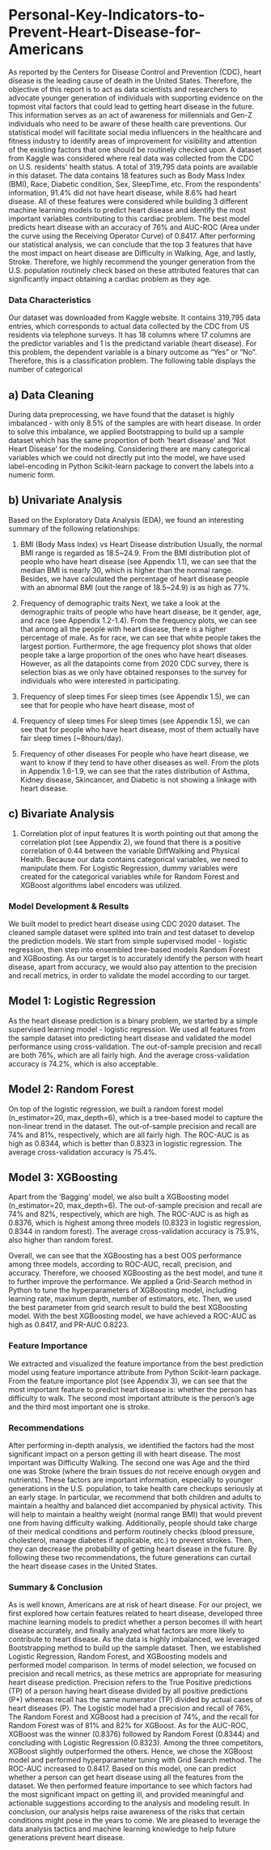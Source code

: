 # Personal-Key-Indicators-to-Prevent-Heart-Disease-for-Americans

As reported by the Centers for Disease Control and Prevention (CDC), heart disease is the
leading cause of death in the United States. Therefore, the objective of this report is to act as
data scientists and researchers to advocate younger generation of individuals with supporting
evidence on the topmost vital factors that could lead to getting heart disease in the future. This
information serves as an act of awareness for millennials and Gen-Z individuals who need to be
aware of these health care preventions. Our statistical model will facilitate social media
influencers in the healthcare and fitness industry to identify areas of improvement for visibility
and attention of the existing factors that one should be routinely checked upon.
A dataset from Kaggle was considered where real data was collected from the CDC on U.S.
residents' health status. A total of 319,795 data points are available in this dataset. The data
contains 18 features such as Body Mass Index (BMI), Race, Diabetic condition, Sex,
SleepTime, etc. From the respondents' information, 91.4% did not have heart disease, while
8.6% had heart disease. All of these features were considered while building 3 different
machine learning models to predict heart disease and identify the most important variables
contributing to this cardiac problem. The best model predicts heart disease with an accuracy
of 76% and AUC-ROC (Area under the curve using the Receiving Operator Curve)
of 0.8417. After performing our statistical analysis, we can conclude that the top 3 features that
have the most impact on heart disease are Difficulty in Walking, Age, and lastly, Stroke.
Therefore, we highly recommend the younger generation from the U.S. population routinely
check based on these attributed features that can significantly impact obtaining a cardiac
problem as they age.

### Data Characteristics ###
Our dataset was downloaded from Kaggle website. It contains 319,795 data entries, which
corresponds to actual data collected by the CDC from US residents via telephone surveys. It has
18 columns where 17 columns are the predictor variables and 1 is the predictand variable (heart
disease). For this problem, the dependent variable is a binary outcome as “Yes” or “No”.
Therefore, this is a classification problem. The following table displays the number of categorical

## a) Data Cleaning
During data preprocessing, we have found that the dataset is highly imbalanced - with only 8.5%
of the samples are with heart disease. In order to solve this imbalance, we applied Bootstrapping
to build up a sample dataset which has the same proportion of both ‘heart disease’ and ‘Not Heart
Disease’ for the modeling.
Considering there are many categorical variables which we could not directly put into the model,
we have used label-encoding in Python Scikit-learn package to convert the labels into a numeric
form.

## b) Univariate Analysis
Based on the Exploratory Data Analysis (EDA), we found an interesting summary of the
following relationships:
1. BMI (Body Mass Index) vs Heart Disease distribution
Usually, the normal BMI range is regarded as 18.5~24.9. From the BMI distribution plot of people
who have heart disease (see Appendix 1.1), we can see that the median BMI is nearly 30, which
is higher than the normal range. Besides, we have calculated the percentage of heart disease
people with an abnormal BMI (out the range of 18.5~24.9) is as high as 77%.

2. Frequency of demographic traits
Next, we take a look at the demographic traits of people who have heart disease, be it gender,
age, and race (see Appendix 1.2-1.4). From the frequency plots, we can see that among all the
people with heart disease, there is a higher percentage of male. As for race, we can see that
white people takes the largest portion. Furthermore, the age frequency plot shows that older
people take a large proportion of the ones who have heart diseases.
However, as all the datapoints come from 2020 CDC survey, there is selection bias as we only
have obtained responses to the survey for individuals who were interested in participating.
3. Frequency of sleep times
For sleep times (see Appendix 1.5), we can see that for people who have heart disease, most of

3. Frequency of sleep times
For sleep times (see Appendix 1.5), we can see that for people who have heart disease, most of
them actually have fair sleep times (~8hours/day).

4. Frequency of other diseases
For people who have heart disease, we want to know if they tend to have other diseases as well.
From the plots in Appendix 1.6-1.9, we can see that the rates distribution of Asthma, Kidney
disease, Skincancer, and Diabetic is not showing a linkage with heart disease.

## c) Bivariate Analysis
1. Correlation plot of input features
It is worth pointing out that among the correlation plot (see Appendix 2), we found that there is a
positive correlation of 0.44 between the variable DiffWalking and Physical Health.
Because our data contains categorical variables, we need to manipulate them. For Logistic
Regression, dummy variables were created for the categorical variables while for Random Forest
and XGBoost algorithms label encoders was utilized.


### Model Development & Results ###
We built model to predict heart disease using CDC 2020 dataset. The cleaned sample dataset
were splited into train and test dataset to develop the prediction models. We start from simple
supervised model - logistic regression, then step into ensembled tree-based models Random
Forest and XGBoosting. As our target is to accurately identify the person with heart disease,
apart from accuracy, we would also pay attention to the precision and recall metrics, in order to
validate the model according to our target.

## Model 1: Logistic Regression
As the heart disease prediction is a binary problem, we started by a simple supervised learning
model - logistic regression. We used all features from the sample dataset into predicting heart
disease and validated the model performance using cross-validation.
The out-of-sample precision and recall are both 76%, which are all fairly high. And the average
cross-validation accuracy is 74.2%, which is also acceptable.

## Model 2: Random Forest
On top of the logistic regression, we built a random forest model (n_estimator=20, max_depth=6),
which is a tree-based model to capture the non-linear trend in the dataset. The out-of-sample
precision and recall are 74% and 81%, respectively, which are all fairly high. The ROC-AUC is as
high as 0.8344, which is better than 0.8323 in logistic regression.
The average cross-validation accuracy is 75.4%.

## Model 3: XGBoosting
Apart from the ‘Bagging’ model, we also built a XGBoosting model (n_estimator=20, max_depth=6). The out-of-sample precision and recall are 74% and 82%, respectively, which are
high. The ROC-AUC is as high as 0.8376, which is highest among three models (0.8323 in logistic
regression, 0.8344 in random forest).
The average cross-validation accuracy is 75.9%, also higher than random forest.

Overall, we can see that the XGBoosting has a best OOS performance among three models,
according to ROC-AUC, recall, precision, and accuracy. Therefore, we choosed XGBoosting as
the best model, and tune it to further improve the performance.
We applied a Grid-Search method in Python to tune the hyperparameters of XGBoosting model,
including learning rate, maximum depth, number of estimators, etc. Then, we used the best
parameter from grid search result to build the best XGBoosting model. With the best XGBoosting
model, we have achieved a ROC-AUC as high as 0.8417, and PR-AUC 0.8223.

### Feature Importance ###
We extracted and visualized the feature importance from the best prediction model using feature
importance attribute from Python Scikit-learn package. From the feature importance plot (see
Appendix 3), we can see that the most important feature to predict heart disease is: whether the
person has difficulty to walk. The second most important attribute is the person’s age and the
third most important one is stroke.


### Recommendations ###
After performing in-depth analysis, we identified the factors had the most significant impact on a
person getting ill with heart disease. The most important was Difficulty Walking. The second
one was Age and the third one was Stroke (where the brain tissues do not receive enough oxygen
and nutrients). These factors are important information, especially to younger generations in the
U.S. population, to take health care checkups seriously at an early stage. In particular, we
recommend that both children and adults to maintain a healthy and balanced diet
accompanied by physical activity. This will help to maintain a healthy weight (normal range
BMI) that would prevent one from having difficulty walking. Additionally, people should take
charge of their medical conditions and perform routinely checks (blood pressure,
cholesterol, manage diabetes if applicable, etc.) to prevent strokes. Then, they can decrease
the probability of getting heart disease in the future. By following these two recommendations, the
future generations can curtail the heart disease cases in the United States.


### Summary & Conclusion ###
As is well known, Americans are at risk of heart disease. For our project, we first explored how
certain features related to heart disease, developed three machine learning models to predict
whether a person becomes ill with heart disease accurately, and finally analyzed what factors are
more likely to contribute to heart disease.
As the data is highly imbalanced, we leveraged Bootstrapping method to build up the sample
dataset. Then, we established Logistic Regression, Random Forest, and XGBoosting models and performed model comparison. In terms of model selection, we focused on precision and recall metrics, as these metrics are appropriate for measuring heart disease prediction. Precision refers to the True Positive predictions (TP) of a person having heart disease divided by all positive predictions (P*) whereas recall has the same numerator (TP) divided by actual cases of heart diseases (P). The Logistic model had a precision and recall of 76%, The Random Forest and XGBoost had a precision of 74%, and the recall for Random Forest was of 81% and 82% for XGBoost. 
As for the AUC-ROC, XGBoost was the winner (0.8376) followed by Random Forest (0.8344) and concluding with Logistic Regression (0.8323). Among the three competitors, XGBoost slightly outperformed the others. Hence, we chose the XGBoost model and performed hyperparameter tuning with Grid Search method. The ROC-AUC increased to 0.8417. Based on this model, one can predict whether a person can get heart disease using all the features from the dataset. We then performed feature importance to see which factors had the most significant impact on getting ill, and provided meaningful and actionable suggestions according to the analysis and modeling result.
In conclusion, our analysis helps raise awareness of the risks that certain conditions might pose in the years to come. We are pleased to leverage the data analysis tactics and machine learning knowledge to help future generations prevent heart disease.







